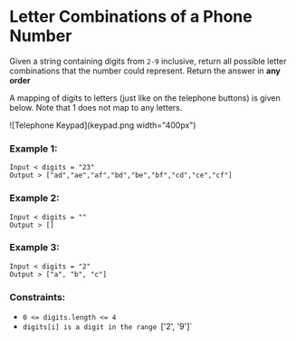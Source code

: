 # Letter Combinations of a Phone Number

Given a string containing digits from `2-9` inclusive,
return all possible letter combinations that the number
could represent.  Return the answer in **any order**

A mapping of digits to letters (just like on the telephone buttons)
is given below.  Note that 1 does not map to any letters.

![Telephone Keypad](keypad.png width="400px")

### Example 1:
```
Input < digits = "23"
Output > ["ad","ae","af","bd","be","bf","cd","ce","cf"]

```

### Example 2:
```
Input < digits = ""
Output > []
```

### Example 3:
```
Input < digits = "2"
Output > ["a", "b", "c"]
```

### Constraints:
* `0 <= digits.length <= 4`
* `digits[i] is a digit in the range `['2', '9']`
